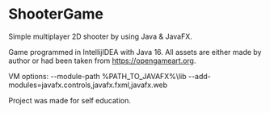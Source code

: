 # ShooterGame
Simple multiplayer 2D shooter by using Java &amp; JavaFX.

Game programmed in IntellijIDEA with Java 16.
All assets are either made by author or had been taken from https://opengameart.org.

VM options: --module-path %PATH_TO_JAVAFX%\lib --add-modules=javafx.controls,javafx.fxml,javafx.web

Project was made for self education.
